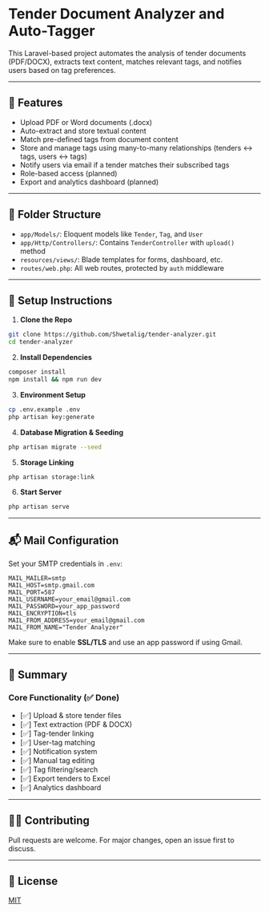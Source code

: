 # Tender Document Analyzer and Auto-Tagger

This Laravel-based project automates the analysis of tender documents (PDF/DOCX), extracts text content, matches relevant tags, and notifies users based on tag preferences.

---

## 🔧 Features

- Upload PDF or Word documents (.docx)
- Auto-extract and store textual content
- Match pre-defined tags from document content
- Store and manage tags using many-to-many relationships (tenders ↔ tags, users ↔ tags)
- Notify users via email if a tender matches their subscribed tags
- Role-based access (planned)
- Export and analytics dashboard (planned)

---

## 📁 Folder Structure

- `app/Models/`: Eloquent models like `Tender`, `Tag`, and `User`
- `app/Http/Controllers/`: Contains `TenderController` with `upload()` method
- `resources/views/`: Blade templates for forms, dashboard, etc.
- `routes/web.php`: All web routes, protected by `auth` middleware

---

## 🚀 Setup Instructions

1. **Clone the Repo**

```bash
git clone https://github.com/Shwetalig/tender-analyzer.git
cd tender-analyzer
```

2. **Install Dependencies**

```bash
composer install
npm install && npm run dev
```

3. **Environment Setup**

```bash
cp .env.example .env
php artisan key:generate
```

4. **Database Migration & Seeding**

```bash
php artisan migrate --seed
```

5. **Storage Linking**

```bash
php artisan storage:link
```

6. **Start Server**

```bash
php artisan serve
```

---

## 📬 Mail Configuration

Set your SMTP credentials in `.env`:

```
MAIL_MAILER=smtp
MAIL_HOST=smtp.gmail.com
MAIL_PORT=587
MAIL_USERNAME=your_email@gmail.com
MAIL_PASSWORD=your_app_password
MAIL_ENCRYPTION=tls
MAIL_FROM_ADDRESS=your_email@gmail.com
MAIL_FROM_NAME="Tender Analyzer"
```

Make sure to enable **SSL/TLS** and use an app password if using Gmail.

---

## 📌 Summary

###  Core Functionality (✅ Done)
- [✅] Upload & store tender files
- [✅] Text extraction (PDF & DOCX)
- [✅] Tag-tender linking
- [✅] User-tag matching
- [✅] Notification system
- [✅] Manual tag editing
- [✅] Tag filtering/search
- [✅] Export tenders to Excel
- [✅] Analytics dashboard

---

## 👨‍💻 Contributing

Pull requests are welcome. For major changes, open an issue first to discuss.

---

## 📄 License

[MIT](LICENSE)
